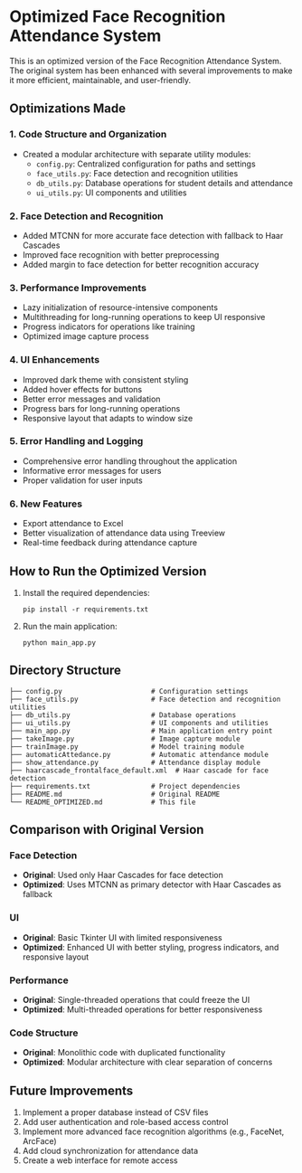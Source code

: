 # Optimized Face Recognition Attendance System

This is an optimized version of the Face Recognition Attendance System. The original system has been enhanced with several improvements to make it more efficient, maintainable, and user-friendly.

## Optimizations Made

### 1. Code Structure and Organization
- Created a modular architecture with separate utility modules:
  - `config.py`: Centralized configuration for paths and settings
  - `face_utils.py`: Face detection and recognition utilities
  - `db_utils.py`: Database operations for student details and attendance
  - `ui_utils.py`: UI components and utilities

### 2. Face Detection and Recognition
- Added MTCNN for more accurate face detection with fallback to Haar Cascades
- Improved face recognition with better preprocessing
- Added margin to face detection for better recognition accuracy

### 3. Performance Improvements
- Lazy initialization of resource-intensive components
- Multithreading for long-running operations to keep UI responsive
- Progress indicators for operations like training
- Optimized image capture process

### 4. UI Enhancements
- Improved dark theme with consistent styling
- Added hover effects for buttons
- Better error messages and validation
- Progress bars for long-running operations
- Responsive layout that adapts to window size

### 5. Error Handling and Logging
- Comprehensive error handling throughout the application
- Informative error messages for users
- Proper validation for user inputs

### 6. New Features
- Export attendance to Excel
- Better visualization of attendance data using Treeview
- Real-time feedback during attendance capture

## How to Run the Optimized Version

1. Install the required dependencies:
   ```
   pip install -r requirements.txt
   ```

2. Run the main application:
   ```
   python main_app.py
   ```

## Directory Structure

```
├── config.py                      # Configuration settings
├── face_utils.py                  # Face detection and recognition utilities
├── db_utils.py                    # Database operations
├── ui_utils.py                    # UI components and utilities
├── main_app.py                    # Main application entry point
├── takeImage.py                   # Image capture module
├── trainImage.py                  # Model training module
├── automaticAttedance.py          # Automatic attendance module
├── show_attendance.py             # Attendance display module
├── haarcascade_frontalface_default.xml  # Haar cascade for face detection
├── requirements.txt               # Project dependencies
├── README.md                      # Original README
└── README_OPTIMIZED.md            # This file
```

## Comparison with Original Version

### Face Detection
- **Original**: Used only Haar Cascades for face detection
- **Optimized**: Uses MTCNN as primary detector with Haar Cascades as fallback

### UI
- **Original**: Basic Tkinter UI with limited responsiveness
- **Optimized**: Enhanced UI with better styling, progress indicators, and responsive layout

### Performance
- **Original**: Single-threaded operations that could freeze the UI
- **Optimized**: Multi-threaded operations for better responsiveness

### Code Structure
- **Original**: Monolithic code with duplicated functionality
- **Optimized**: Modular architecture with clear separation of concerns

## Future Improvements

1. Implement a proper database instead of CSV files
2. Add user authentication and role-based access control
3. Implement more advanced face recognition algorithms (e.g., FaceNet, ArcFace)
4. Add cloud synchronization for attendance data
5. Create a web interface for remote access 